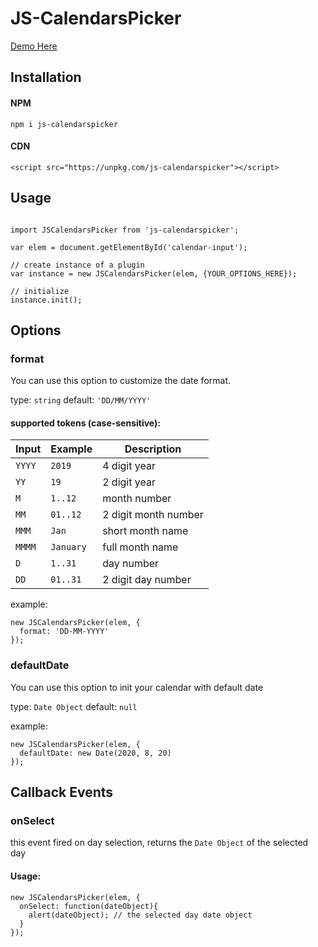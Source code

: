 # JS-CalendarsPicker

[Demo Here](https://codesandbox.io/s/sad-morning-lkbnd?file=/index.html)

## Installation

#### NPM

```
npm i js-calendarspicker
```

#### CDN

```
<script src="https://unpkg.com/js-calendarspicker"></script>
```


## Usage

```

import JSCalendarsPicker from 'js-calendarspicker';

var elem = document.getElementById('calendar-input');

// create instance of a plugin
var instance = new JSCalendarsPicker(elem, {YOUR_OPTIONS_HERE});

// initialize
instance.init();

```

## Options

### format

You can use this option to customize the date format.

type: `string`
default: `'DD/MM/YYYY'`

#### supported tokens (case-sensitive):

| Input  | Example   | Description          |
| ------ | --------- | -------------------- |
| `YYYY` | `2019`    | 4 digit year         |
| `YY`   | `19`      | 2 digit year         |
| `M`    | `1..12`   | month number         |
| `MM`   | `01..12`  | 2 digit month number |
| `MMM`  | `Jan`     | short month name     |
| `MMMM` | `January` | full month name      |
| `D`    | `1..31`   | day number           |
| `DD`   | `01..31`  | 2 digit day number   |


example:

```
new JSCalendarsPicker(elem, {
  format: 'DD-MM-YYYY'
});
```

### defaultDate

You can use this option to init your calendar with default date

type: `Date Object`
default: `null`

example:

```
new JSCalendarsPicker(elem, {
  defaultDate: new Date(2020, 8, 20)
});
```

## Callback Events

### onSelect

this event fired on day selection, returns the `Date Object` of the selected day 

#### Usage:

```
new JSCalendarsPicker(elem, {
  onSelect: function(dateObject){
    alert(dateObject); // the selected day date object
  }
});
```
